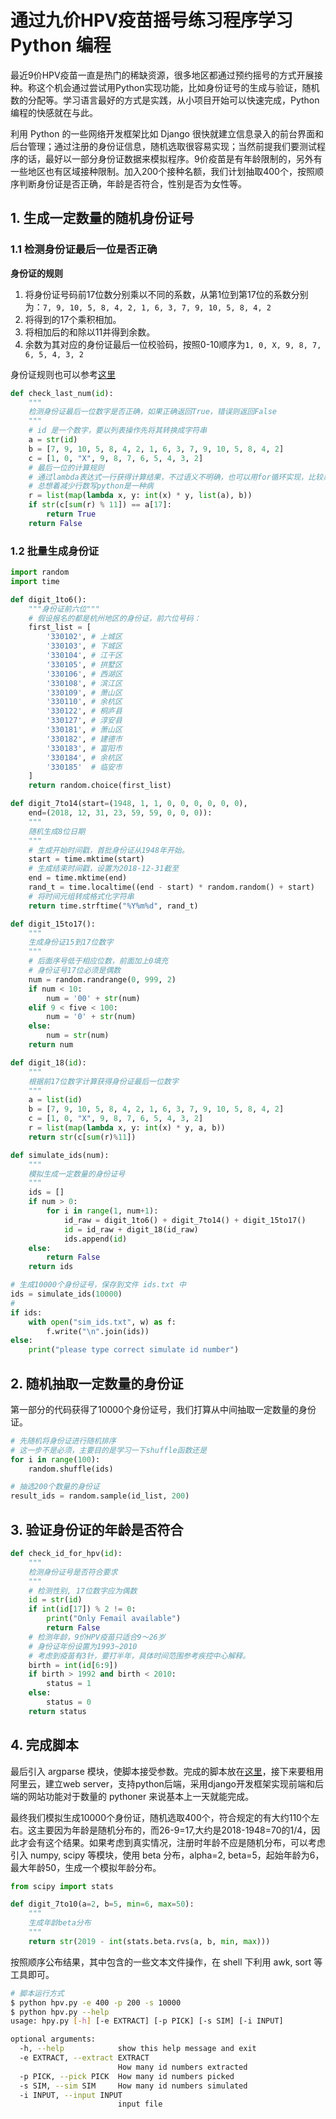 # 通过九价HPV疫苗摇号练习程序学习 Python 编程

最近9价HPV疫苗一直是热门的稀缺资源，很多地区都通过预约摇号的方式开展接种。称这个机会通过尝试用Python实现功能，比如身份证号的生成与验证，随机数的分配等。学习语言最好的方式是实践，从小项目开始可以快速完成，Python编程的快感就在与此。

利用 Python 的一些网络开发框架比如 Django 很快就建立信息录入的前台界面和后台管理；通过注册的身份证信息，随机选取很容易实现；当然前提我们要测试程序的话，最好以一部分身份证数据来模拟程序。9价疫苗是有年龄限制的，另外有一些地区也有区域接种限制。加入200个接种名额，我们计划抽取400个，按照顺序判断身份证是否正确，年龄是否符合，性别是否为女性等。

## 1. 生成一定数量的随机身份证号

### 1.1 检测身份证最后一位是否正确

**身份证的规则**
1. 将身份证号码前17位数分别乘以不同的系数，从第1位到第17位的系数分别为：`7, 9, 10, 5, 8, 4, 2, 1, 6, 3, 7, 9, 10, 5, 8, 4, 2`
2. 将得到的17个乘积相加。
3. 将相加后的和除以11并得到余数。
4. 余数为其对应的身份证最后一位校验码，按照0-10顺序为`1, 0, X, 9, 8, 7, 6, 5, 4, 3, 2`

身份证规则也可以参考[这里](https://github.com/jayknoxqu/id-number-util)

```python
def check_last_num(id):
    """
    检测身份证最后一位数字是否正确，如果正确返回True，错误则返回False
    """
    # id 是一个数字，要以列表操作先将其转换成字符串
    a = str(id)
    b = [7, 9, 10, 5, 8, 4, 2, 1, 6, 3, 7, 9, 10, 5, 8, 4, 2]
    c = [1, 0, "X", 9, 8, 7, 6, 5, 4, 3, 2]
    # 最后一位的计算规则
    # 通过lambda表达式一行获得计算结果，不过语义不明确，也可以用for循环实现，比较易读。
    # 总想着减少行数写python是一种病
    r = list(map(lambda x, y: int(x) * y, list(a), b))
    if str(c[sum(r) % 11]) == a[17]:
        return True
    return False
```

### 1.2 批量生成身份证

```python
import random
import time

def digit_1to6():
    """身份证前六位"""
    # 假设报名的都是杭州地区的身份证，前六位号码：
    first_list = [
        '330102', # 上城区
        '330103', # 下城区
        '330104', # 江干区
        '330105', # 拱墅区
        '330106', # 西湖区
        '330108', # 滨江区
        '330109', # 萧山区
        '330110', # 余杭区
        '330122', # 桐庐县
        '330127', # 淳安县
        '330181', # 萧山区
        '330182', # 建德市
        '330183', # 富阳市
        '330184', # 余杭区
        '330185'  # 临安市
    ]
    return random.choice(first_list)

def digit_7to14(start=(1948, 1, 1, 0, 0, 0, 0, 0, 0), 
    end=(2018, 12, 31, 23, 59, 59, 0, 0, 0)):
    """
    随机生成8位日期
    """
    # 生成开始时间戳，首批身份证从1948年开始。
    start = time.mktime(start)
    # 生成结束时间戳，设置为2018-12-31截至	
    end = time.mktime(end)
    rand_t = time.localtime((end - start) * random.random() + start)
    # 将时间元组转成格式化字符串
    return time.strftime("%Y%m%d", rand_t)

def digit_15to17():
    """
    生成身份证15到17位数字
    """
    # 后面序号低于相应位数，前面加上0填充
    # 身份证号17位必须是偶数
    num = random.randrange(0, 999, 2)
    if num < 10:
        num = '00' + str(num)
    elif 9 < five < 100:
        num = '0' + str(num)
    else:
        num = str(num)
    return num

def digit_18(id):
    """
    根据前17位数字计算获得身份证最后一位数字
    """
    a = list(id)
    b = [7, 9, 10, 5, 8, 4, 2, 1, 6, 3, 7, 9, 10, 5, 8, 4, 2]
    c = [1, 0, "X", 9, 8, 7, 6, 5, 4, 3, 2]
    r = list(map(lambda x, y: int(x) * y, a, b))
    return str(c[sum(r)%11])

def simulate_ids(num):
    """
    模拟生成一定数量的身份证号
    """
    ids = []
    if num > 0:
	    for i in range(1, num+1):
		    id_raw = digit_1to6() + digit_7to14() + digit_15to17()
		    id = id_raw + digit_18(id_raw)
		    ids.append(id)
	else:
	    return False
	return ids

# 生成10000个身份证号，保存到文件 ids.txt 中
ids = simulate_ids(10000)
#
if ids:
	with open("sim_ids.txt", w) as f:
	    f.write("\n".join(ids))
else:
	print("please type correct simulate id number")	    
```

## 2. 随机抽取一定数量的身份证

第一部分的代码获得了10000个身份证号，我们打算从中间抽取一定数量的身份证。

```python
# 先随机将身份证进行随机排序
# 这一步不是必须，主要目的是学习一下shuffle函数还是
for i in range(100):
    random.shuffle(ids)

# 抽选200个数量的身份证
result_ids = random.sample(id_list, 200)
```

## 3. 验证身份证的年龄是否符合

```python
def check_id_for_hpv(id):
    """
    检测身份证号是否符合要求
    """
    # 检测性别, 17位数字应为偶数
    id = str(id)
    if int(id[17]) % 2 != 0:
        print("Only Femail available")
        return False
    # 检测年龄，9价HPV疫苗只适合9～26岁
    # 身份证年份设置为1993~2010
    # 考虑到疫苗有3针，要打半年，具体时间范围参考疾控中心解释。
    birth = int(id[6:9])
    if birth > 1992 and birth < 2010:
        status = 1
    else:
        status = 0
    return status
```

## 4. 完成脚本

最后引入 argparse 模块，使脚本接受参数。完成的脚本放在[这里]()，接下来要租用阿里云，建立web server，支持python后端，采用django开发框架实现前端和后端的网站功能对于数量的 pythoner 来说基本上一天就能完成。

最终我们模拟生成10000个身份证，随机选取400个，符合规定的有大约110个左右。这主要因为年龄是随机分布的，而26-9=17,大约是2018-1948=70的1/4，因此才会有这个结果。如果考虑到真实情况，注册时年龄不应是随机分布，可以考虑引入 numpy, scipy 等模块，使用 beta 分布，alpha=2, beta=5，起始年龄为6，最大年龄50，生成一个模拟年龄分布。

```python
from scipy import stats

def digit_7to10(a=2, b=5, min=6, max=50):
    """
    生成年龄beta分布
    """
    return str(2019 - int(stats.beta.rvs(a, b, min, max)))
```

按照顺序公布结果，其中包含的一些文本文件操作，在 shell 下利用 awk, sort 等工具即可。

```bash
# 脚本运行方式
$ python hpv.py -e 400 -p 200 -s 10000
$ python hpv.py --help
usage: hpy.py [-h] [-e EXTRACT] [-p PICK] [-s SIM] [-i INPUT]

optional arguments:
  -h, --help            show this help message and exit
  -e EXTRACT, --extract EXTRACT
                        How many id numbers extracted
  -p PICK, --pick PICK  How many id numbers picked
  -s SIM, --sim SIM     How many id numbers simulated
  -i INPUT, --input INPUT
                        input file
```
